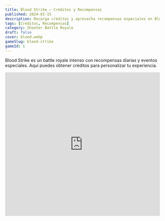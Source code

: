 ```yaml
---
title: Blood Strike – Créditos y Recompensas
published: 2024-01-15
description: Recarga créditos y aprovecha recompensas especiales en Blood Strike.
tags: [Créditos, Recompensas]
category: Shooter Battle Royale
draft: false
cover: blood.webp
gameSlug: blood-strike
gameId: 1 
---
```


Blood Strike es un battle royale intenso con recompensas diarias y eventos especiales. Aquí puedes obtener créditos para personalizar tu experiencia.

<iframe width="100%" height="468" src="https://www.youtube.com/embed/It2W6RWqKtw" title="Blood Strike Trailer" frameborder="0" allowfullscreen></iframe>
